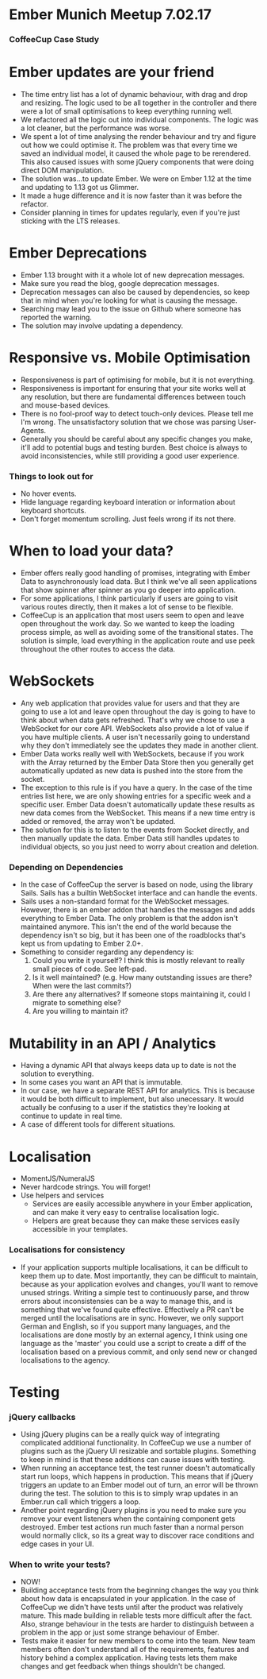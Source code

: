 # Ember Munich Meetup 7.02.17
### CoffeeCup Case Study

# Ember updates are your friend
- The time entry list has a lot of dynamic behaviour, with drag and drop and resizing. The logic used to be all together in the controller and there were a lot of small optimisations to keep everything running well.
- We refactored all the logic out into individual components. The logic was a lot cleaner, but the performance was worse.
- We spent a lot of time analysing the render behaviour and try and figure out how we could optimise it. The problem was that every time we saved an individual model, it caused the whole page to be rerendered. This also caused issues with some jQuery components that were doing direct DOM manipulation.
- The solution was...to update Ember. We were on Ember 1.12 at the time and updating to 1.13 got us Glimmer.
- It made a huge difference and it is now faster than it was before the refactor.
- Consider planning in times for updates regularly, even if you're just sticking with the LTS releases.

# Ember Deprecations
- Ember 1.13 brought with it a whole lot of new deprecation messages.
- Make sure you read the blog, google deprecation messages.
- Deprecation messages can also be caused by dependencies, so keep that in mind when you're looking for what is causing the message.
- Searching may lead you to the issue on Github where someone has reported the warning. 
- The solution may involve updating a dependency.

# Responsive vs. Mobile Optimisation
- Responsiveness is part of optimising for mobile, but it is not everything.
- Responsiveness is important for ensuring that your site works well at any resolution, but there are fundamental differences between touch and mouse-based devices.
- There is no fool-proof way to detect touch-only devices. Please tell me I'm wrong. The unsatisfactory solution that we chose was parsing User-Agents.
- Generally you should be careful about any specific changes you make, it'll add to potential bugs and testing burden. Best choice is always to avoid inconsistencies, while still providing a good user experience.

### Things to look out for
  - No hover events.
  - Hide language regarding keyboard interation or information about keyboard shortcuts.
  - Don't forget momentum scrolling. Just feels wrong if its not there.

# When to load your data?
- Ember offers really good handling of promises, integrating with Ember Data to asynchronously load data. But I think we've all seen applications that show spinner after spinner as you go deeper into application.
- For some applications, I think particularly if users are going to visit various routes directly, then it makes a lot of sense to be flexible.
- CoffeeCup is an application that most users seem to open and leave open throughout the work day. So we wanted to keep the loading process simple, as well as avoiding some of the transitional states. The solution is simple, load everything in the application route and use peek throughout the other routes to access the data.

# WebSockets  
- Any web application that provides value for users and that they are going to use a lot and leave open throughout the day is going to have to think about when data gets refreshed. That's why we chose to use a WebSocket for our core API. WebSockets also provide a lot of value if you have multiple clients. A user isn't necessarily going to understand why they don't immediately see the updates they made in another client.
- Ember Data works really well with WebSockets, because if you work with the Array returned by the Ember Data Store then you generally get automatically updated as new data is pushed into the store from the socket.
- The exception to this rule is if you have a query. In the case of the time entries list here, we are only showing entries for a specific week and a specific user. Ember Data doesn't automatically update these results as new data comes from the WebSocket. This means if a new time entry is added or removed, the array won't be updated.
- The solution for this is to listen to the events from Socket directly, and then manually update the data. Ember Data still handles updates to individual objects, so you just need to worry about creation and deletion.

### Depending on Dependencies
- In the case of CoffeeCup the server is based on node, using the library Sails. Sails has a builtin WebSocket interface and can handle the events. 
- Sails uses a non-standard format for the WebSocket messages. However, there is an ember addon that handles the messages and adds everything to Ember Data. The only problem is that the addon isn't maintained anymore. This isn't the end of the world because the dependency isn't so big, but it has been one of the roadblocks that's kept us from updating to Ember 2.0+. 
- Something to consider regarding any dependency is:
  1. Could you write it yourself? I think this is mostly relevant to really small pieces of code. See left-pad.
  2. Is it well maintained? (e.g. How many outstanding issues are there? When were the last commits?)
  3. Are there any alternatives? If someone stops maintaining it, could I migrate to something else?
  4. Are you willing to maintain it?

# Mutability in an API / Analytics
- Having a dynamic API that always keeps data up to date is not the solution to everything.
- In some cases you want an API that is immutable.
- In our case, we have a separate REST API for analytics. This is because it would be both difficult to implement, but also unecessary. It would actually be confusing to a user if the statistics they're looking at continue to update in real time.
- A case of different tools for different situations.


# Localisation
- MomentJS/NumeralJS
- Never hardcode strings. You will forget!
- Use helpers and services
  - Services are easily accessible anywhere in your Ember application, and can make it very easy to centralise localisation logic.
  - Helpers are great because they can make these services easily accessible in your templates.

### Localisations for consistency
- If your application supports multiple localisations, it can be difficult to keep them up to date. Most importantly, they can be difficult to maintain, because as your application evolves and changes, you'll want to remove unused strings. Writing a simple test to continuously parse, and throw errors about inconsistensies can be a way to manage this, and is something that we've found quite effective. Effectively a PR can't be merged until the localisations are in sync. However, we only support German and English, so if you support many languages, and the localisations are done mostly by an external agency, I think using one language as the 'master' you could use a script to create a diff of the localisation based on a previous commit, and only send new or changed localisations to the agency.


# Testing

### jQuery callbacks
  - Using jQuery plugins can be a really quick way of integrating complicated additional functionality. In CoffeeCup we use a number of plugins such as the jQuery UI resizable and sortable plugins. Something to keep in mind is that these additions can cause issues with testing. 
  - When running an acceptance test, the test runner doesn't automatically start run loops, which happens in production. This means that if jQuery triggers an update to an Ember model out of turn, an error will be thrown during the test. The solution to this is to simply wrap updates in an Ember.run call which triggers a loop. 
  - Another point regarding jQuery plugins is you need to make sure you remove your event listeners when the containing component gets destroyed. Ember test actions run much faster than a normal person would normally click, so its a great way to discover race conditions and edge cases in your UI.

### When to write your tests?
- NOW!
- Building acceptance tests from the beginning changes the way you think about how data is encapsulated in your application. In the case of CoffeeCup we didn't have tests until after the product was relatively mature. This made building in reliable tests more difficult after the fact. Also, strange behaviour in the tests are harder to distinguish between a problem in the app or just some strange behaviour of Ember.
- Tests make it easier for new members to come into the team. New team members often don't understand all of the requirements, features and history behind a complex application. Having tests lets them make changes and get feedback when things shouldn't be changed.
